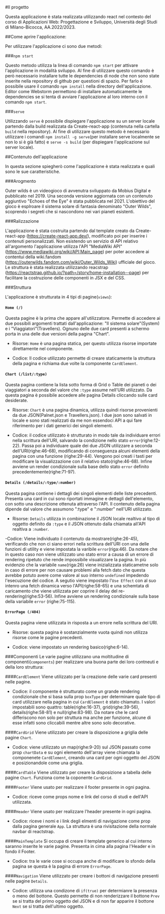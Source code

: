 #Il progetto

Questa applicazione è stata realizzata utilizzando react nel contesto del corso di Applicazioni Web: Progettazione e Sviluppo, 
Università degli Studi di Milano-Bicocca, AA.2022/2023.

##Come aprire l'applicazione:

Per utilizzare l'applicazione ci sono due metodi:

###`npm start`

Questo metodo utilizza la linea di comando `npm start` per attivare l'applicazione in modalità sviluppo.
Al fine di utilizzare questo comando è però necessario installare tutte le dependencies di node che non sono state inserite 
nella repository di github per questioni di spazio. Per farlo è possibile usare il comando `npm install` nella directory dell'applicazione.
Editor come Webstorm permettono di installare automaticamente le dependencies se si tenta di avviare l'applicazione al loro interno con il comando `npm start`.

###`serve`

Utilizzando `serve` è possibile dispiegare l'applicazione su un server locale partendo dalla build realizzata da Create-react-app
(contenuta nella cartella `build` nella repository). Al fine di utilizzare questo metodo è necessario utilizzare i comandi
`npm install -g serve`(per installare serve localmente se non lo si è già fatto) e `serve -s build` (per dispiegare l'applicazione sul server locale).


##Contenuto dell'applicazione

In questa sezione spiegherò come l'applicazione è stata realizzata e quali sono le sue caratteristiche.

###Arogmento

Outer wilds è un videogioco di avvenutra sviluppato da Mobius Digital e pubblicato nel 2019. Una seconda versione aggiornata con un contenuto aggiuntivo
"Echoes of the Eye" è stata pubblicata nel 2021. L'obiettivo del gioco è esplroare il sistema solare di fantasia denominato "Outer Wilds", scoprendo
i segreti che si nascondono nei vari pianeti esistenti.

###Ralizzazione

L'applicazione è stata costruita partendo dal template creato da Create-react-app (https://create-react-app.dev/), modificato poi per inserire i contenuti 
personalizzati. Non esistendo un servizio di API relativo all'argomento l'applicazione utilizza l'API "MediaWiki API" (https://www.mediawiki.org/wiki/API:Main_page) 
per poter accedere ai contentui della wiki.fandom (https://outerwilds.fandom.com/wiki/Outer_Wilds_Wiki) ufficiale del gioco. Le struttura è stata 
realizzata utilizzando reacstrap (https://reactstrap.github.io/?path=/story/home-installation--page) per facilitare la costruzione delle componenti in JSX e del CSS.

###Struttura

L'applicazione è strutturata in 4 tipi di pagine(`views`):


#### `Home (/)`
Questa pagine è la prima che appare all'utilizzatore. Permette di accedere ai due possibili argomenti trattati dall'applicazione: "Il sistema solare"(System) 
e i "Viaggiatori"(Travellers). Ognuno delle due card presenti a schermo porta in una delle due versioni della pagina "Chart".

- Risorse: `Home` è una pagina statica, per questo utilizza risorse importate direttamente nel componente.

- Codice: Il codice utilizzato permette di creare staticamente la struttura della pagina e richiama due volte la componente `CardElement`.


#### `Chart (/list/:type)`
Questa pagina contiene la lista sotto forma di Grid o Table dei pianeti o dei viaggiatori a seconda del valore che `:type` assume nell'URI utilizzato. 
Da questa pagina è possibile accedere alle pagina Details cliccando sulle card desiderate.

- Risorse: `Chart` è una pagina dinamica, utilizza quindi risorse provenienti da due JSON(Palnet.json e Travellers.json). I due json sono salvati in locale
e sono stati realizzati da me non essendoci API a qui fare riferimento per i dati generici dei singoli elementi.

- Codice: il codice utilizzato è strutturato in modo tale da individuare errori nella scrittura dell'URI, salvando la condizione nello stato `error`(righe:12-22).
Passa poi a individuare quale dei due JSON utilizzare a seconda dell'URI(righe:46-68), modificando di conseguenza alcuni elementi della pagina con una funzione
(righe:29-44). Vengono poi creati i tasti per modificare la visualizzazione con il relativo stato(righe:46-68). Infine avviene un render condizionale sulla 
base dello stato `error` definito precedentemente(righe:71-97).


#### `Details (/details/:type/:number)`
Questa pagina contiene i dettagli dei singoli elementi delle liste precedenti. Presenta una card in cui sono riportati immagine e dettagli dell'elemento,
con sotto una descrizione ottenuta attraverso l'API. Il contenuto della pagina dipende dal valore che assumono ":type" e ":number" nell'URI utilizzato.

- Risorse: `Details` utilizza in combinazione il JSON locale realtivo al tipo di oggetto definito da `:type` e il JSON ottenuto dalla chiamata all'API realtiva
a `:number`.

-Codice: Viene individuato il contenuto da mostrare(righe:26-45), verificando che non ci siano errori nella scrittura dell'URI con una delle funzioni di 
utility e viene impostata la varibile `error`(riga:46). Da notare che in questo caso non viene utilizzato uno stato error a causa di un errore di rendering ripetuto 
che rende impossibile visualizzare la pagina. In più evidenzio che la variabile `name`(riga:26) viene inizializzata staticametne solo in caso di errore per 
non causare problemi alla fetch dato che questa avrebbe potuto avere come valore al suo interno `undefined` impedendo l'esecuzione del codice. 
A segutio viene impostato l'`Use Effect` con al suo intenro una fetch dinamica verso l'API(righe:58-65) e una schemtata di 
caricamento che viene utilizzata per coprire il delay del re-rendering(righe:53-56). Infine avviene un rendering condizionale sulla base della variabile `error`
(righe:75-115).


#### `ErrorPage (/404)`
Questa pagina viene utilizzata in risposta a un errore nella scrittura del URI.

- Risorse: questa pagina è sostanzialmente vuota quindi non utilizza risorse come le pagine precedenti.

- Codice: viene impostato un rendering basico(righe:6-14).


###Componenti
Le varie pagine utilizzano una moltitudine di componenti(`components`) per realizzare una buona parte dei loro contneuti e della loro struttura:


####`CardElement`
Viene utilizzato per la creazione delle varie card presenti nelle pagine.

- Codice: il componente è strutturato come un grande rendering condizionale che si basa sulla prop `boxType` per determinare quale tipo di card utilizzare 
nella pagina in cui `CardElement` è stato chiamato. I valori impostabili sono quattro: table(righe:16-37), grid(righe:39-56), details(righe:58-81) e 
null(righe:83-98). Da notare che le card differiscono non solo per struttura ma anche per funzione, alcune di esse infatti sono cliccabili mentre altre 
sono solo decorative.


####`CardGrid`
Viene utilizzato per creare la disposizione a griglia delle pagine `Chart`.

- Codice: viene utilizzato un map(righe:9-20) sul JSON passato come prop `chartData` e su ogni elemento dell'array viene chiamata la componenete `CardElement`, 
creando una card per ogni oggetto del JSON e posizionandole come una griglia.


####`CardTable`
Viene utilizzato per creare la disposizione a tabella delle pagine `Chart`. Funziona come la coponente `CardGrid`.


####`Footer`
Viene usato per realizzare il footer presente in ogni pagina.

- Codice: riceve come props nome e link del corso di studi e dell'API utilizzata.


####`Header`
Viene usato per realizzare l'header presente in ogni pagina.

- Codice: riceve i nomi e i link degli elmenti di navigazione come prop dalla pagina generale `App`. La struttura è una rivisitazione della normale navbar 
di reactstrap.


####`MainTemplate`
Si occupa di creare il template generico al cui interno saranno inserite le varie pagine. Presenta in cima alla pagina l'Header e in fondo il Footer.

- Codice: tra le varie cose si occupa anche di modificare lo sfondo della pagina se questa è la pagina di errore `ErrorPage`.


####`Navigation`
Viene utilizzato per creare i bottoni di navigazione presenti nelle pagine `Details`.

- Codice: utilizza una condizone di `if(true)` per determianre la presenza o meno del bottone. Questo permette di non renderizzare il bottone `Prev` se 
si tratta del primo oggetto del JSON e di non far apparire il bottone `Next` se si tratta dell'ultimo oggetto.
